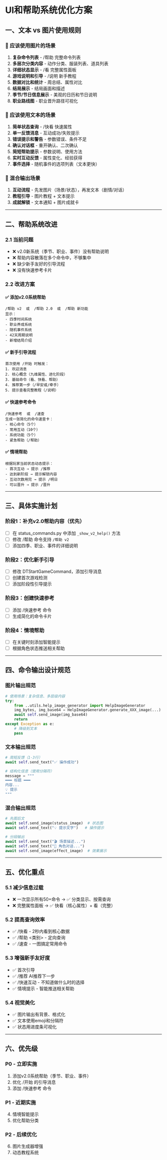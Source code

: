 # UI和帮助系统优化方案

## 一、文本 vs 图片使用规则

### 📸 应该使用图片的场景
1. **复杂命令列表** - /帮助 完整命令列表
2. **多层次分类内容** - 动作分类、服装列表、道具列表
3. **详细状态显示** - /看 完整属性面板
4. **游戏说明和引导** - /说明 新手教程
5. **数据对比和统计** - 周总结、属性对比
6. **结局展示** - 结局画面和描述
7. **季节/节日信息展示** - 美观的日历和节日说明
8. **职业路线图** - 职业晋升路径可视化

### 📝 应该使用文本的场景
1. **简单状态查询** - /快看 快速属性
2. **单一反馈消息** - 互动成功/失败提示
3. **错误提示和警告** - 参数错误、条件不足
4. **确认对话框** - 重开确认、二次确认
5. **简短帮助提示** - 参数说明、使用方法
6. **实时互动反馈** - 属性变化、经验获得
7. **事件选择** - 随机事件的选项列表（文本更快）

### 🎨 混合输出场景
1. **互动流程** - 先发图片（场景/状态），再发文本（剧情/对话）
2. **教程引导** - 图片教程 + 文本提示
3. **成就解锁** - 文本通知 + 图片成就卡

---

## 二、帮助系统改进

### 2.1 当前问题
- ❌ v2.0新系统（季节、职业、事件）没有帮助说明
- ❌ 帮助内容散落在多个命令中，不够集中
- ❌ 缺少新手友好的引导流程
- ❌ 没有快速参考卡片

### 2.2 改进方案

#### ✅ 添加v2.0系统帮助
```
/帮助 v2  或  /帮助 2.0  或  /帮助 新功能
显示：
- 四季时间系统
- 职业养成系统
- 随机事件系统
- 42天周期说明
- 新增结局介绍
```

#### ✅ 新手引导流程
```
首次使用 /开始 时触发：
1. 欢迎消息
2. 核心概念（九维属性、进化阶段）
3. 基础命令（看、快看、帮助）
4. 推荐第一步（/早安或/牵手）
5. 提示查看完整教程（/说明）
```

#### ✅ 快速参考命令
```
/快速参考  或  /速查
生成一张简化的命令速查卡：
- 核心命令（5个）
- 常用互动（10个）
- 系统功能（5个）
- 紧急帮助（/帮助）
```

#### ✅ 情境帮助
```
根据玩家当前状态动态提示：
- 首次互动 → 提示 /推荐
- 达到新阶段 → 提示解锁内容
- 互动次数用完 → 提示 /明日
- 可以晋升 → 提示 /晋升
```

---

## 三、具体实施计划

### 阶段1：补充v2.0帮助内容（优先）
- [ ] 在 status_commands.py 中添加 `_show_v2_help()` 方法
- [ ] 修改 /帮助 命令支持 `/帮助 v2`
- [ ] 添加四季、职业、事件的详细说明

### 阶段2：优化新手引导
- [ ] 修改 DTStartGameCommand，添加引导消息
- [ ] 创建首次游戏检测
- [ ] 添加阶段性引导提示

### 阶段3：创建快速参考
- [ ] 添加 /快速参考 命令
- [ ] 生成简化的命令卡片

### 阶段4：情境帮助
- [ ] 在关键时刻添加智能提示
- [ ] 根据角色状态推送相关帮助

---

## 四、命令输出设计规范

### 图片输出规范
```python
# 使用场景：复杂信息、多层级内容
try:
    from ..utils.help_image_generator import HelpImageGenerator
    img_bytes, img_base64 = HelpImageGenerator.generate_XXX_image(...)
    await self.send_image(img_base64)
    return
except Exception as e:
    # 降级到文本
    pass
```

### 文本输出规范
```python
# 简短反馈（1-3行）
await self.send_text("✅ 操作成功")

# 结构化信息（使用分隔符）
message = """
━━━ 标题 ━━━
内容...
💡 提示
"""
```

### 混合输出规范
```python
# 先图后文
await self.send_image(status_image)  # 状态图
await self.send_text("💡 提示文字")   # 操作提示

# 分段输出
await self.send_text("🎬 场景描述...")
await self.send_text("💬 角色对话...")
await self.send_image(effect_image)  # 效果展示
```

---

## 五、优化重点

### 5.1 减少信息过载
- ❌ 一次显示所有50+命令 → ✅ 分类显示、按需查询
- ❌ 完整属性面板 → ✅ 快看（核心属性）+ 看（完整）

### 5.2 提高查询效率
- ✅ /快看 - 2秒内看到核心数据
- ✅ /帮助 <类别> - 定向查询
- ✅ /速查 - 一图搞定常用命令

### 5.3 增强新手友好度
- ✅ 首次引导
- ✅ /推荐 AI推荐下一步
- ✅ /快速互动 - 不知道做什么时的选择
- ✅ 情境提示 - 智能推送相关帮助

### 5.4 视觉美化
- ✅ 图片输出有背景、格式化
- ✅ 文本使用emoji和分隔符
- ✅ 状态用进度条可视化

---

## 六、优先级

### P0 - 立即实施
1. 添加v2.0系统帮助（季节、职业、事件）
2. 优化 /开始 的引导消息
3. 添加 /快速参考 命令

### P1 - 近期实施
4. 情境智能提示
5. 优化帮助分类

### P2 - 后续优化
6. 图片生成器增强
7. 动态教程系统
